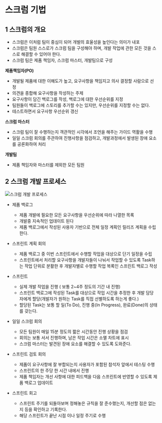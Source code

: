 # 스크럼 기법
## 1 스크럼의 개요
- 스크럼은 이처럼 팀이 중심이 되어 개벌의 효울성을 높인다는 의미가 내포
- 스크럼은 팀원 스스로가 스크럼 팀을 구성해야 하며, 개발 작업에 관한 모든 것을 스스로 해결할 수 있어야 한다.
- 스크럼 팀은 제품 책임자, 스크럼 마스터, 개발팀으로 구성
  
**제품책임자(PO)**
- 개발될 제품에 대한 이해도가 높고, 요구사항을 책임지고 의사 결정할 사람으로 선정
- 의견을 종합해 요구사항을 작성하는 주제
- 요구사항이 담긴 백로그를 작성, 백로그에 대한 우선순위를 지정
- 팀원들이 백로그에 스토리를 추가할 수는 있지만, 우선순위를 지정할 수는 없다.
- 테스트하면서 요구사항 우선순위 갱신
  
**스크럼 마스터**
- 스크럼 팀이 잘 수행하는지 객관적인 시각에서 조언을 해주는 가이드 역활을 수행
- 일일 스크럼 회의를 주관하여 진행사항을 점검하고, 개발과정에서 발생된 장애 요소를 공론화하여 처리

**개발팀**

- 제품 책임자와 마스터를 제외한 모든 팀원

## 2 스크럼 개발 프로세스
![스크럼 개발 프로세스](https://github.com/user-attachments/assets/f3aab572-e703-45b0-a985-4e69ed4943e1)
- 제품 백로그
  - 제품 개발에 필요한 모든 요구사항을 우선순위에 따라 나열한 목록
  - 개발중 지속적인 업데이트 된다
  - 제품 백로그에서 작성된 사용자 기반으로 전체 일정 계획인 릴리즈 계획을 수립한다.

- 스프린트 계획 회의
  - 제품 백로그 중 이번 스프린트에서 수행할 작업을 대상으로 단기 일정을 수립
  - 스프린트에서 처리할 요구사항을 개발자들이 나눠서 작업할 수 있도록 Task하는 작업 단위로 분활한 후 개발자별로 수행할 작업 복록인 스프린트 백로그 작성

- 스프린트
  - 실제 개발 작업을 진행 ( 보통 2~4주 정도의 기간 내 진행)
  - 스프린트 백로그에 작성된 Task를 대상으로 작업 시간을 추정한 후 개발 담당자에게 할당(개발자가 원하는 Task를 직접 선별하도록 하는게 좋다.)
  - 할당된 Task는 보통 할 일(To Do), 진행 중(In Progress), 완료(Done)의 상태를 갖는다.

- 일일 스크럼 회의
  - 모든 팀원이 매일 15분 정도의 짧은 시간동안 진행 상황을 점검
  - 회의는 보통 서서 진행하며, 남은 작업 시간은 소멸 차트에 표시
  - 스크럼 마스터는 발견된 장애 요소를 해결할 수 있도록 도와준다.

- 스프린트 검토 회의
  - 제품이 요구사항에 잘 부합되는지 사용자가 포함된 참석자 앞에서 테스팅 수행
  - 스프린트의 한 주당 한 시간 내에서 진행
  - 제품 책임자는 개선 사항에 대한 피드백을 다음 스프린트에 반영할 수 있도록 제품 백로그 업데이트

- 스프린트 회고
  - 스프린트 주기를 되돌아보며 정해놓은 규칙을 잘 준수했는지, 개선할 점은 없는지 등을 확인하고 기록한다.
  - 해당 스프린트가 끝난 시점 이나 일정 주기로 수행
